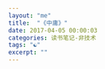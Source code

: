 ```yaml
---
layout: "me"
title:  "《中庸》"
date: 2017-04-05 00:00:03
categories: 读书笔记-非技术
tags: "☯"
excerpt: ""
---
```

